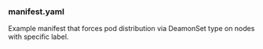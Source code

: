 ### manifest.yaml

Example manifest that forces pod distribution via DeamonSet type on nodes with specific label.

